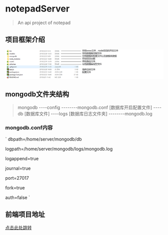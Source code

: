 # notepadServer

> An api project of notepad

## 项目框架介绍
![项目目录](https://github.com/Nangxif/notepadServer/blob/master/about/mulu.png)

## mongodb文件夹结构

>   mongodb
    ----config
    --------mongodb.conf [数据库开启配置文件]
    ----db [数据库文件]
    ----logs [数据库日志文件夹]
    --------mongodb.log
### mongodb.conf内容

`
dbpath=/home/server/mongodb/db

logpath=/home/server/mongodb/logs/mongodb.log

logappend=true

journal=true

port=27017

fork=true

auth=false
`

## 前端项目地址

[点击此处跳转](https://github.com/Nangxif/notepad)